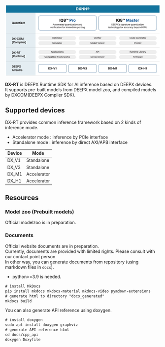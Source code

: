 ![dxrt_r2](/assets/images/introuduction.jpg)

**DX-RT** is DEEPX Runtime SDK for AI inference based on DEEPX devices.  
It supports pre-built models from DEEPX model zoo, and compiled models by DXCOM(DEEPX Compiler SDK).  
## Supported devices
DX-RT provides common inference framework based on 2 kinds of inference mode.  

* Accelerator mode : inference by PCIe interface  
* Standalone mode : inference by direct AXI/APB interface  

|Device|Mode|  
|---|---|  
|DX_V1|Standalone|  
|DX_V3|Standalone|  
|DX_M1|Accelerator|  
|DX_H1|Accelerator|  

## Resources
### Model zoo (Prebuilt models)
Official modelzoo is in preparation.  
### Documents
Official website documents are in preparation.  
Currently, documents are provided with limited rights. Please consult with our contact point person.  
In other way, you can generate documents from repository (using markdown files in `docs`).  

* python>=3.9 is needed.  
```
# install MkDocs
pip install mkdocs mkdocs-material mkdocs-video pymdown-extensions
# generate html to directory "docs_generated"
mkdocs build
```
You can also generate API reference using doxygen.  
```
# install doxygen
sudo apt install doxygen graphviz
# generate API reference html
cd docs/cpp_api
doxygen Doxyfile
```
